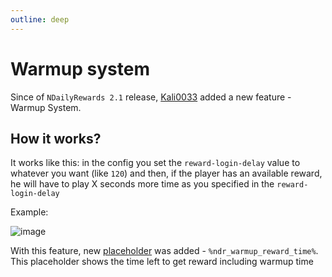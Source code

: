 ```yaml
---
outline: deep
---
```


# Warmup system

Since of `NDailyRewards 2.1` release, [Kali0033](https://github.com/Kali0033) added a new feature - Warmup System.

## How it works?
It works like this: in the config you set the `reward-login-delay` value to whatever you want (like `120`) and then, if the player has an available reward, he will have to play X seconds more time as you specified in the `reward-login-delay`

Example:

![image](https://github.com/BX-Team/NDailyRewards/assets/76615486/59132fce-a6af-4c37-895d-81d83c8baf0a)

With this feature, new [placeholder](https://github.com/BX-Team/NDailyRewards/wiki/Placeholders) was added - `%ndr_warmup_reward_time%`. This placeholder shows the time left to get reward including warmup time

